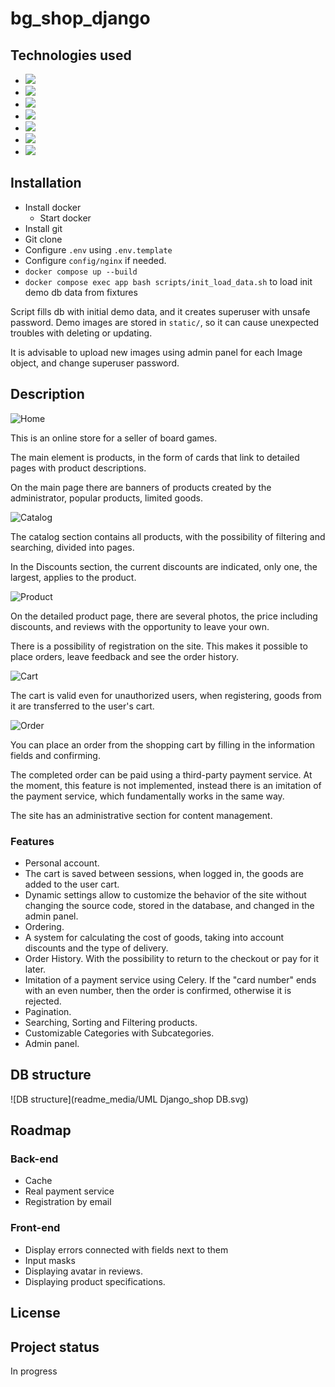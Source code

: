 # bg_shop_django

## Technologies used
- ![](https://img.shields.io/badge/Python-3.11-yellow)
- ![](https://img.shields.io/badge/Vue.js-3-default)
- ![](https://img.shields.io/badge/Celery-5.3.1-green)
- ![](https://img.shields.io/badge/RabbitMQ-3.12-orange)
- ![](https://img.shields.io/badge/PostgreSQL-15.3-blue)
- ![](https://img.shields.io/badge/Nginx-1.24.0-default)
- ![](https://img.shields.io/badge/Gunicorn-21.2.0-lightgreen)

## Installation
- Install docker 
   - Start docker
- Install git
- Git clone
- Configure `.env` using `.env.template`
- Configure `config/nginx` if needed.
- `docker compose up --build`
- `docker compose exec app bash scripts/init_load_data.sh` 
to load init demo db data from fixtures

Script fills db with initial demo data, and it creates
superuser with unsafe password. Demo images are stored 
in `static/`, so it can cause unexpected troubles with
deleting or updating.

It is advisable to upload new images using admin panel for
each Image object, and change superuser password.

## Description

![Home](readme_media/home_preview.png)

This is an online store for a seller of board games.

The main element is products, in the form of cards that 
link to detailed pages with product descriptions.

On the main page there are banners of products created by 
the administrator, popular products, limited goods.

![Catalog](readme_media/catalog_preview.png)

The catalog section contains all products, with the 
possibility of filtering and searching, divided into pages.

In the Discounts section, the current discounts are 
indicated, only one, the largest, applies to the product.

![Product](readme_media/product_preview.png)

On the detailed product page, there are several photos, 
the price including discounts, and reviews with the 
opportunity to leave your own.

There is a possibility of registration on the site. 
This makes it possible to place orders, leave feedback 
and see the order history.

![Cart](readme_media/cart_preview.png)

The cart is valid even for unauthorized users, 
when registering, goods from it are transferred to the 
user's cart.

![Order](readme_media/order_detail_preview.png)

You can place an order from the shopping cart by filling 
in the information fields and confirming.

The completed order can be paid using a third-party payment 
service. At the moment, this feature is not implemented, 
instead there is an imitation of the payment service, 
which fundamentally works in the same way.

The site has an administrative section for content management.

### Features

- Personal account.
- The cart is saved between sessions, when logged in, 
the goods are added to the user cart.
- Dynamic settings allow to customize the behavior 
of the site without changing the source code, stored in 
the database, and changed in the admin panel.
- Ordering.
- A system for calculating the cost of goods, taking into account 
discounts and the type of delivery.
- Order History. With the possibility to return to the 
checkout or pay for it later.
- Imitation of a payment service using Celery.
If the "card number" ends with an even number, 
then the order is confirmed, otherwise it is rejected.
- Pagination.
- Searching, Sorting and Filtering products.
- Сustomizable Categories with Subcategories.
- Admin panel.


## DB structure
![DB structure](readme_media/UML Django_shop DB.svg)

## Roadmap

### Back-end
- Cache
- Real payment service
- Registration by email

### Front-end
- Display errors connected with fields next to them
- Input masks
- Displaying avatar in reviews.
- Displaying product specifications. 

## License

## Project status
In progress
